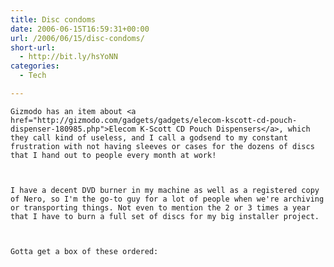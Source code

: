 ```yaml
---
title: Disc condoms
date: 2006-06-15T16:59:31+00:00
url: /2006/06/15/disc-condoms/
short-url:
  - http://bit.ly/hsYoNN
categories:
  - Tech

---
```

<div class='microid-mailto+http:sha1:50a3cb1f4ab7e9d1343e05b22797a65924d9f3aa'>
  
    Gizmodo has an item about <a href="http://gizmodo.com/gadgets/gadgets/elecom-kscott-cd-pouch-dispenser-180985.php">Elecom K-Scott CD Pouch Dispensers</a>, which they call kind of useless, and I call a godsend to my constant frustration with not having sleeves or cases for the dozens of discs that I hand out to people every month at work!
  
  
  
    I have a decent DVD burner in my machine as well as a registered copy of Nero, so I'm the go-to guy for a lot of people when we're archiving or transporting things. Not even to mention the 2 or 3 times a year that I have to burn a full set of discs for my big installer project.
  
  
  
    Gotta get a box of these ordered:
  
